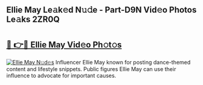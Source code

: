 ## Ellie May Le𝚊k𝚎d N𝚞𝚍e - Part-D9N Vid𝚎o Photos Le𝚊ks 2ZR0Q

# <h2><a href="http://fbea5u.evod.top/?m=Ellie+May">🔗 👉🔴 Ellie May Vid𝚎o Ph𝚘t𝚘s</a></h2>

[![Ellie May N𝚞d𝚎s](https://i.imgur.com/8V9OHl7.gif)](http://fbea5u.evod.top/?m=Ellie+May)
Influencer Ellie May known for posting dance-themed content and lifestyle snippets. Public figures Ellie May can use their influence to advocate for important causes. 
